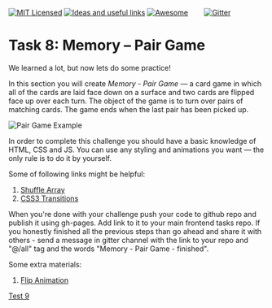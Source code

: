 [![MIT Licensed][icon-mit]][license]
[![Ideas and useful links][icon-ideas]][ideas]
[![Awesome][icon-awesome]][awesome]
&nbsp;&nbsp;&nbsp;&nbsp;&nbsp;&nbsp;
[![Gitter][icon-chat]][chat]

# Task 8: Memory – Pair Game

We learned a lot, but now lets do some practice!

In this section you will create _Memory - Pair Game_ — a card game in which
all of the cards are laid face down on a surface and two cards are flipped
face up over each turn. The object of the game is to turn over pairs
of matching cards. The game ends when the last pair has been picked up.

![Pair Game Example](https://i.imgur.com/dT2VQ9W.gif)


In order to complete this challenge you should have a basic knowledge of
HTML, CSS and JS. You can use any styling and animations you want —
the only rule is to do it by yourself.

Some of following links might be helpful:

1. [Shuffle Array](https://css-tricks.com/snippets/javascript/shuffle-array/)
2. [CSS3 Transitions](https://www.w3schools.com/css/css3_transitions.asp)


When you're done with your challenge push your code to github repo and publish it using gh-pages.
Add link to it to your main frontend tasks repo.
If you honestly finished all the previous steps than go ahead and share it with others - send a message in gitter channel with the link to your repo and "@/all" tag and the words "Memory - Pair Game - finished".

Some extra materials:

1. [Flip Animation](https://davidwalsh.name/css-flip)

[Test 9](test09.md)


[icon-chat]: https://badges.gitter.im/Kottans/frontend.svg
[icon-mit]: https://img.shields.io/badge/license-MIT-blue.svg
[icon-ideas]: https://img.shields.io/badge/google--doc-ideas-ff69b4.svg
[icon-awesome]: https://cdn.rawgit.com/sindresorhus/awesome/d7305f38d29fed78fa85652e3a63e154dd8e8829/media/badge.svg

[license]: https://github.com/Kottans/web/blob/master/LICENSE.md
[awesome]: https://github.com/sindresorhus/awesome#front-end-development
[ideas]: https://docs.google.com/spreadsheets/d/1bZJhYjK3VHOS2HmQb2Fs4aHfEBt8mp1F09j9nEEDaqE/edit#gid=818017811
[chat]: https://gitter.im/Kottans/frontend?utm_source=badge&utm_medium=badge&utm_campaign=pr-badge
